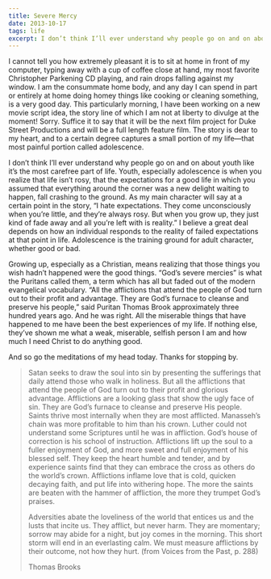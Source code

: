 ```yaml
---
title: Severe Mercy
date: 2013-10-17
tags: life
excerpt: I don’t think I’ll ever understand why people go on and on about youth like it’s the most carefree part of life. Youth, especially adolescence is when you realize that life isn’t rosy, that the expectations for a good life in which you assumed that everything around the corner was a new delight waiting to happen, fall crashing to the ground.
---
```


I cannot tell you how extremely pleasant it is to sit at home in front of my computer, typing away with a cup of coffee close at hand, my most favorite Christopher Parkening CD playing, and rain drops falling against my window. I am the consummate home body, and any day I can spend in part or entirely at home doing homey things like cooking or cleaning something, is a very good day. This particularly morning, I have been working on a new movie script idea, the story line of which I am not at liberty to divulge at the moment! Sorry. Suffice it to say that it will be the next film project for Duke Street Productions and will be a full length feature film. The story is dear to my heart, and to a certain degree captures a small portion of my life—that most painful portion called adolescence.

I don’t think I’ll ever understand why people go on and on about youth like it’s the most carefree part of life. Youth, especially adolescence is when you realize that life isn’t rosy, that the expectations for a good life in which you assumed that everything around the corner was a new delight waiting to happen, fall crashing to the ground. As my main character will say at a certain point in the story, “I hate expectations. They come unconsciously when you’re little, and they’re always rosy. But when you grow up, they just kind of fade away and all you’re left with is reality.” I believe a great deal depends on how an individual responds to the reality of failed expectations at that point in life. Adolescence is the training ground for adult character, whether good or bad.

Growing up, especially as a Christian, means realizing that those things you wish hadn’t happened were the good things. “God’s severe mercies” is what the Puritans called them, a term which has all but faded out of the modern evangelical vocabulary. “All the afflictions that attend the people of God turn out to their profit and advantage. They are God’s furnace to cleanse and preserve his people,” said Puritan Thomas Brook approximately three hundred years ago. And he was right. All the miserable things that have happened to me have been the best experiences of my life. If nothing else, they’ve shown me what a weak, miserable, selfish person I am and how much I need Christ to do anything good.

And so go the meditations of my head today. Thanks for stopping by.

> Satan seeks to draw the soul into sin by presenting the sufferings that daily attend those who walk in holiness. But all the afflictions that attend the people of God turn out to their profit and glorious advantage. Afflictions are a looking glass that show the ugly face of sin. They are God’s furnace to cleanse and preserve His people. Saints thrive most internally when they are most afflicted. Manasseh’s chain was more profitable to him than his crown. Luther could not understand some Scriptures until he was in affliction. God’s house of correction is his school of instruction. Afflictions lift up the soul to a fuller enjoyment of God, and more sweet and full enjoyment of his blessed self. They keep the heart humble and tender, and by experience saints find that they can embrace the cross as others do the world’s crown. Afflictions inflame love that is cold, quicken decaying faith, and put life into withering hope. The more the saints are beaten with the hammer of affliction, the more they trumpet God’s praises. 
> 
> Adversities abate the loveliness of the world that entices us and the lusts that incite us. They afflict, but never harm. They are momentary; sorrow may abide for a night, but joy comes in the morning. This short storm will end in an everlasting calm. We must measure afflictions by their outcome, not how they hurt. (from Voices from the Past, p. 288) 
> 
> Thomas Brooks